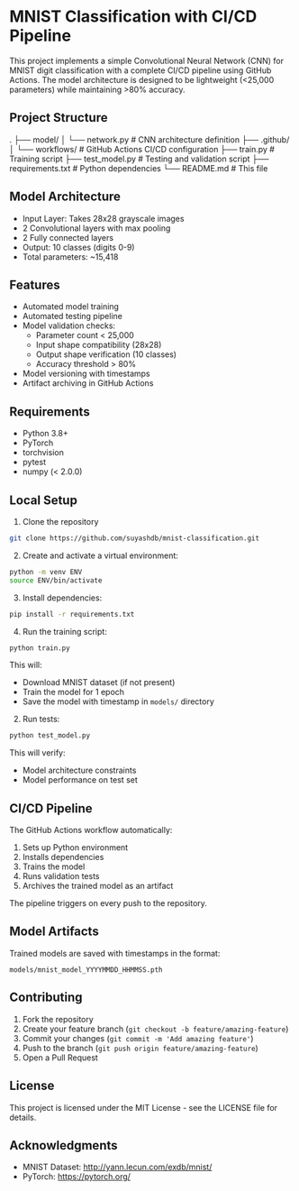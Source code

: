 # MNIST Classification with CI/CD Pipeline

This project implements a simple Convolutional Neural Network (CNN) for MNIST digit classification with a complete CI/CD pipeline using GitHub Actions. The model architecture is designed to be lightweight (<25,000 parameters) while maintaining >80% accuracy.

## Project Structure 
.
├── model/
│ └── network.py # CNN architecture definition
├── .github/
│ └── workflows/ # GitHub Actions CI/CD configuration
├── train.py # Training script
├── test_model.py # Testing and validation script
├── requirements.txt # Python dependencies
└── README.md # This file


## Model Architecture
- Input Layer: Takes 28x28 grayscale images
- 2 Convolutional layers with max pooling
- 2 Fully connected layers
- Output: 10 classes (digits 0-9)
- Total parameters: ~15,418

## Features
- Automated model training
- Automated testing pipeline
- Model validation checks:
  - Parameter count < 25,000
  - Input shape compatibility (28x28)
  - Output shape verification (10 classes)
  - Accuracy threshold > 80%
- Model versioning with timestamps
- Artifact archiving in GitHub Actions

## Requirements
- Python 3.8+
- PyTorch
- torchvision
- pytest
- numpy (< 2.0.0)

## Local Setup

1. Clone the repository
```bash
git clone https://github.com/suyashdb/mnist-classification.git
```

2. Create and activate a virtual environment:
```bash
python -m venv ENV
source ENV/bin/activate
```
3. Install dependencies:
```bash
pip install -r requirements.txt
```
4. Run the training script:
```bash
python train.py
```
This will:
- Download MNIST dataset (if not present)
- Train the model for 1 epoch
- Save the model with timestamp in `models/` directory

2. Run tests:
```bash
python test_model.py
```
This will verify:
- Model architecture constraints
- Model performance on test set

## CI/CD Pipeline

The GitHub Actions workflow automatically:
1. Sets up Python environment
2. Installs dependencies
3. Trains the model
4. Runs validation tests
5. Archives the trained model as an artifact

The pipeline triggers on every push to the repository.

## Model Artifacts

Trained models are saved with timestamps in the format:
```
models/mnist_model_YYYYMMDD_HHMMSS.pth
```

## Contributing

1. Fork the repository
2. Create your feature branch (`git checkout -b feature/amazing-feature`)
3. Commit your changes (`git commit -m 'Add amazing feature'`)
4. Push to the branch (`git push origin feature/amazing-feature`)
5. Open a Pull Request

## License

This project is licensed under the MIT License - see the LICENSE file for details.

## Acknowledgments
- MNIST Dataset: http://yann.lecun.com/exdb/mnist/
- PyTorch: https://pytorch.org/